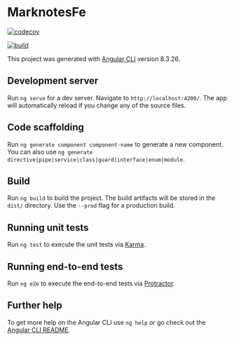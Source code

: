# MarknotesFe

[![codecov](https://codecov.io/gh/Christian-007/marknotes-fe/branch/master/graph/badge.svg)](https://codecov.io/gh/Christian-007/marknotes-fe)

[![build](https://github.com/Christian-007/marknotes-fe/workflows/Build/badge.svg)](https://github.com/Christian-007/marknotes-fe/actions)

This project was generated with [Angular CLI](https://github.com/angular/angular-cli) version 8.3.26.

## Development server

Run `ng serve` for a dev server. Navigate to `http://localhost:4200/`. The app will automatically reload if you change any of the source files.

## Code scaffolding

Run `ng generate component component-name` to generate a new component. You can also use `ng generate directive|pipe|service|class|guard|interface|enum|module`.

## Build

Run `ng build` to build the project. The build artifacts will be stored in the `dist/` directory. Use the `--prod` flag for a production build.

## Running unit tests

Run `ng test` to execute the unit tests via [Karma](https://karma-runner.github.io).

## Running end-to-end tests

Run `ng e2e` to execute the end-to-end tests via [Protractor](http://www.protractortest.org/).

## Further help

To get more help on the Angular CLI use `ng help` or go check out the [Angular CLI README](https://github.com/angular/angular-cli/blob/master/README.md).
